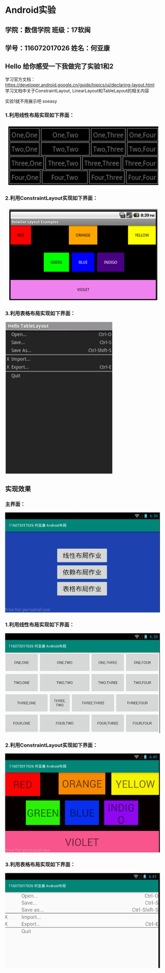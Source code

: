# Android实验

## 学院：数信学院                     班级：17软闽

## 学号：116072017026          姓名：何亚康    

## Hello 给你感受一下我做完了实验1和2

学习官方文档：
https://developer.android.google.cn/guide/topics/ui/declaring-layout.html
 学习文档中关于ConstraintLayout, LinearLayout和TableLayout的相关内容

实验1就不用展示吧 soeasy

### 1.利用线性布局实现如下界面：  

<img src="./img/Test1.png">

### 2.利用ConstraintLayout实现如下界面：  

<img src="./img/Test2.png">



### 3.利用表格布局实现如下界面：  

<img src="./img/Test3.png">

## 实现效果

### 主界面：

<img src="./img/main.png">

### 1.利用线性布局实现如下界面：  

<img src="./img/Test_1.png">

### 2.利用ConstraintLayout实现如下界面：  

<img src="./img/Test_2.png">



### 3.利用表格布局实现如下界面：  

<img src="./img/Test_3.png">
